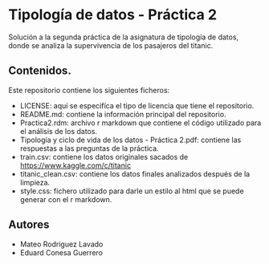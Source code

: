 # Tipología de datos - Práctica 2

Solución a la segunda práctica de la asignatura de tipología de datos, donde se analiza la supervivencia de los pasajeros del titanic.

## Contenidos.

Este repositorio contiene los siguientes ficheros:

- LICENSE: aquí se especifíca el tipo de licencia que tiene el repositorio.
- README.md: contiene la información principal del repositorio.
- Practica2.rdm: archivo r markdown que contiene el código utilizado para el análisis de los datos.
- Tipología y ciclo de vida de los datos - Práctica 2.pdf: contiene las respuestas a las preguntas de la práctica.
- train.csv: contiene los datos originales sacados de https://www.kaggle.com/c/titanic
- titanic_clean.csv: contiene los datos finales analizados después de la limpieza.
- style.css: fichero utilizado para darle un estilo al html que se puede generar con el r markdown.


## Autores

- Mateo Rodríguez Lavado
- Eduard Conesa Guerrero